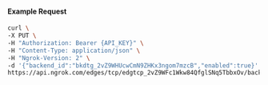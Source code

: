 <!-- Code generated for API Clients. DO NOT EDIT. -->
#### Example Request
```bash
curl \
-X PUT \
-H "Authorization: Bearer {API_KEY}" \
-H "Content-Type: application/json" \
-H "Ngrok-Version: 2" \
-d '{"backend_id":"bkdtg_2vZ9WHUcwCmN9ZHKx3ngom7mzcB","enabled":true}' \
https://api.ngrok.com/edges/tcp/edgtcp_2vZ9WFc1Wkw84QfglSNq5TbbxOv/backend
